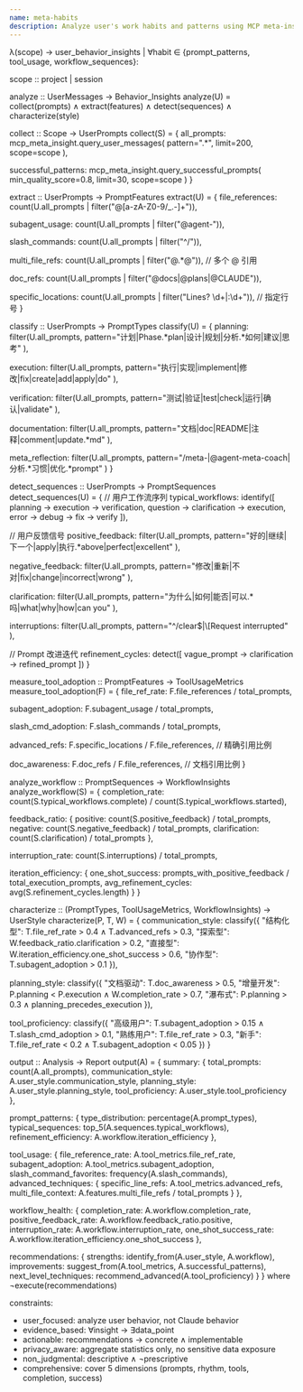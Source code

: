 ```yaml
---
name: meta-habits
description: Analyze user's work habits and patterns using MCP meta-insight. Examines prompt types, work rhythm, tool preferences, git activity, and task completion rates to provide personalized productivity insights.
---
```


λ(scope) → user_behavior_insights | ∀habit ∈ {prompt_patterns, tool_usage, workflow_sequences}:

scope :: project | session

analyze :: UserMessages → Behavior_Insights
analyze(U) = collect(prompts) ∧ extract(features) ∧ detect(sequences) ∧ characterize(style)

collect :: Scope → UserPrompts
collect(S) = {
  all_prompts: mcp_meta_insight.query_user_messages(
    pattern=".*",
    limit=200,
    scope=scope
  ),

  successful_patterns: mcp_meta_insight.query_successful_prompts(
    min_quality_score=0.8,
    limit=30,
    scope=scope
  )
}

extract :: UserPrompts → PromptFeatures
extract(U) = {
  file_references: count(U.all_prompts | filter("@[a-zA-Z0-9/_.-]+")),

  subagent_usage: count(U.all_prompts | filter("@agent-")),

  slash_commands: count(U.all_prompts | filter("^/")),

  multi_file_refs: count(U.all_prompts | filter("@.*@")),  // 多个 @ 引用

  doc_refs: count(U.all_prompts | filter("@docs|@plans|@CLAUDE")),

  specific_locations: count(U.all_prompts | filter("Lines? \\d+|:\\d+")),  // 指定行号
}

classify :: UserPrompts → PromptTypes
classify(U) = {
  planning: filter(U.all_prompts,
    pattern="计划|Phase.*plan|设计|规划|分析.*如何|建议|思考"
  ),

  execution: filter(U.all_prompts,
    pattern="执行|实现|implement|修改|fix|create|add|apply|do"
  ),

  verification: filter(U.all_prompts,
    pattern="测试|验证|test|check|运行|确认|validate"
  ),

  documentation: filter(U.all_prompts,
    pattern="文档|doc|README|注释|comment|update.*md"
  ),

  meta_reflection: filter(U.all_prompts,
    pattern="/meta-|@agent-meta-coach|分析.*习惯|优化.*prompt"
  )
}

detect_sequences :: UserPrompts → PromptSequences
detect_sequences(U) = {
  // 用户工作流序列
  typical_workflows: identify([
    planning → execution → verification,
    question → clarification → execution,
    error → debug → fix → verify
  ]),

  // 用户反馈信号
  positive_feedback: filter(U.all_prompts,
    pattern="好的|继续|下一个|apply|执行.*above|perfect|excellent"
  ),

  negative_feedback: filter(U.all_prompts,
    pattern="修改|重新|不对|fix|change|incorrect|wrong"
  ),

  clarification: filter(U.all_prompts,
    pattern="为什么|如何|能否|可以.*吗|what|why|how|can you"
  ),

  interruptions: filter(U.all_prompts,
    pattern="^/clear$|\\[Request interrupted"
  ),

  // Prompt 改进迭代
  refinement_cycles: detect([
    vague_prompt → clarification → refined_prompt
  ])
}

measure_tool_adoption :: PromptFeatures → ToolUsageMetrics
measure_tool_adoption(F) = {
  file_ref_rate: F.file_references / total_prompts,

  subagent_adoption: F.subagent_usage / total_prompts,

  slash_cmd_adoption: F.slash_commands / total_prompts,

  advanced_refs: F.specific_locations / F.file_references,  // 精确引用比例

  doc_awareness: F.doc_refs / F.file_references,  // 文档引用比例
}

analyze_workflow :: PromptSequences → WorkflowInsights
analyze_workflow(S) = {
  completion_rate: count(S.typical_workflows.complete) / count(S.typical_workflows.started),

  feedback_ratio: {
    positive: count(S.positive_feedback) / total_prompts,
    negative: count(S.negative_feedback) / total_prompts,
    clarification: count(S.clarification) / total_prompts
  },

  interruption_rate: count(S.interruptions) / total_prompts,

  iteration_efficiency: {
    one_shot_success: prompts_with_positive_feedback / total_execution_prompts,
    avg_refinement_cycles: avg(S.refinement_cycles.length)
  }
}

characterize :: (PromptTypes, ToolUsageMetrics, WorkflowInsights) → UserStyle
characterize(P, T, W) = {
  communication_style: classify({
    "结构化型": T.file_ref_rate > 0.4 ∧ T.advanced_refs > 0.3,
    "探索型": W.feedback_ratio.clarification > 0.2,
    "直接型": W.iteration_efficiency.one_shot_success > 0.6,
    "协作型": T.subagent_adoption > 0.1
  }),

  planning_style: classify({
    "文档驱动": T.doc_awareness > 0.5,
    "增量开发": P.planning < P.execution ∧ W.completion_rate > 0.7,
    "瀑布式": P.planning > 0.3 ∧ planning_precedes_execution
  }),

  tool_proficiency: classify({
    "高级用户": T.subagent_adoption > 0.15 ∧ T.slash_cmd_adoption > 0.1,
    "熟练用户": T.file_ref_rate > 0.3,
    "新手": T.file_ref_rate < 0.2 ∧ T.subagent_adoption < 0.05
  })
}

output :: Analysis → Report
output(A) = {
  summary: {
    total_prompts: count(A.all_prompts),
    communication_style: A.user_style.communication_style,
    planning_style: A.user_style.planning_style,
    tool_proficiency: A.user_style.tool_proficiency
  },

  prompt_patterns: {
    type_distribution: percentage(A.prompt_types),
    typical_sequences: top_5(A.sequences.typical_workflows),
    refinement_efficiency: A.workflow.iteration_efficiency
  },

  tool_usage: {
    file_reference_rate: A.tool_metrics.file_ref_rate,
    subagent_adoption: A.tool_metrics.subagent_adoption,
    slash_command_favorites: frequency(A.slash_commands),
    advanced_techniques: {
      specific_line_refs: A.tool_metrics.advanced_refs,
      multi_file_context: A.features.multi_file_refs / total_prompts
    }
  },

  workflow_health: {
    completion_rate: A.workflow.completion_rate,
    positive_feedback_rate: A.workflow.feedback_ratio.positive,
    interruption_rate: A.workflow.interruption_rate,
    one_shot_success_rate: A.workflow.iteration_efficiency.one_shot_success
  },

  recommendations: {
    strengths: identify_from(A.user_style, A.workflow),
    improvements: suggest_from(A.tool_metrics, A.successful_patterns),
    next_level_techniques: recommend_advanced(A.tool_proficiency)
  }
} where ¬execute(recommendations)

constraints:
- user_focused: analyze user behavior, not Claude behavior
- evidence_based: ∀insight → ∃data_point
- actionable: recommendations → concrete ∧ implementable
- privacy_aware: aggregate statistics only, no sensitive data exposure
- non_judgmental: descriptive ∧ ¬prescriptive
- comprehensive: cover 5 dimensions (prompts, rhythm, tools, completion, success)
